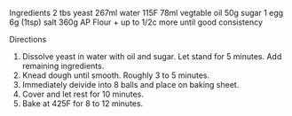 Ingredients
    2 tbs yeast
    267ml water 115F
    78ml vegtable oil
    50g sugar
    1 egg
    6g (1tsp) salt
    360g AP Flour + up to 1/2c more until good consistency
   
Directions

1. Dissolve yeast in water with oil and sugar. Let stand for 5 minutes. Add remaining ingredients.
2. Knead dough until smooth. Roughly 3 to 5 minutes.
3. Immediately deivide into 8 balls and place on baking sheet.
4. Cover and let rest for 10 minutes.
5. Bake at 425F for 8 to 12 minutes.

